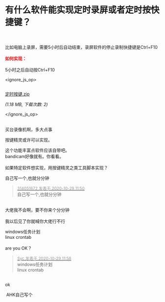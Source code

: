 # 有什么软件能实现定时录屏或者定时按快捷键？


<br />
<br />
比如电脑上录屏，需要5小时后自动结束，录屏软件的停止录制快捷键是Ctrl+F10<br />
<br />
<strong><font color="Red">如何实现：</font></strong><br />
<br />
5小时之后自动按Ctrl+F10


<ignore_js_op>

<img src="static/image/filetype/zip.gif" border="0" class="vm" alt="" />
<span style="white-space: nowrap" id="attach_140855" onmouseover="showMenu({'ctrlid':this.id,'pos':'12'})">

<a href="forum.php?mod=attachment&amp;aid=MTQwODU1fGU5NDAwN2ZlfDE2MDk2MzM1Njl8NDczNDR8NzU5NzQ3" target="_blank">定时按键.zip</a>

<em class="xg1">(1.18 MB, 下载次数: 2)</em>
</span>
<div class="tip tip_4" id="attach_140855_menu" style="position: absolute; display: none" disautofocus="true">
<div class="tip_c xs0">
<div class="y">2020-10-29 14:20 上传</div>
点击文件名下载附件

</div>
<div class="tip_horn"></div>
</div>

</ignore_js_op>
<br />
<br />
<img id="aimg_R0xB4" onclick="zoom(this, this.src, 0, 0, 0)" class="zoom" src="https://i.loli.net/2020/10/29/MuINLc1T8mFHZKX.gif" onmouseover="img_onmouseoverfunc(this)" onload="thumbImg(this)" border="0" alt="" />

买台录像机啊，多大点事

按键精灵或许可以实现。

这个功能丰富点软件应该自带吧。<br />
bandicam好像就有。你看看。<br />
<br />
如果特定软件想实现，用按键精灵之类工具脚本实现？

自己写一个,也就分分钟<img src="static/image/smiley/default/lol.gif" smilieid="12" border="0" alt="" />

<div class="quote"><blockquote><font size="2"><a href="https://www.hostloc.com/forum.php?mod=redirect&amp;goto=findpost&amp;pid=9368494&amp;ptid=759747" target="_blank"><font color="#999999">314051672 发表于 2020-10-29 11:50</font></a></font><br />
自己写一个,也就分分钟</blockquote></div><br />
大佬我不会啊，要不你来个分分钟<br />
<br />
我以后见了你就喊你大佬行不行<img src="static/image/smiley/default/lol.gif" smilieid="12" border="0" alt="" />

windows任务计划<br />
linux crontab<br />
<br />
are you OK？

<div class="quote"><blockquote><font size="2"><a href="https://www.hostloc.com/forum.php?mod=redirect&amp;goto=findpost&amp;pid=9368544&amp;ptid=759747" target="_blank"><font color="#999999">Syc 发表于 2020-10-29 11:58</font></a></font><br />
windows任务计划<br />
linux crontab</blockquote></div><br />
ok

<img src="static/image/smiley/default/lol.gif" smilieid="12" border="0" alt="" /> AHK自己写个
